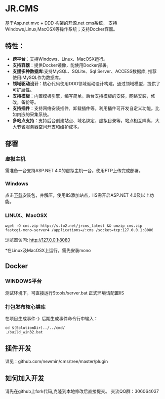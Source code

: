 ﻿# JR.CMS #

基于Asp.net mvc + DDD 构架的开源.net cms系统， 支持Windows,Linux,MacOSX等操作系统；支持Docker容器。

## 特性：

- **跨平台**：支持Windows、Linux、MacOSX运行。
- **支持容器**：提供Docker镜像，能使用Docker部署。
- **支援多种数据库**:支持MySQL、SQLite、Sql Server、ACCESS数据库, 推荐使用:MySQL作为数据库。
- **领域驱动设计**：核心代码使用DDD领域驱动设计构建，通过领域模型，提供了可扩展性。
- **支持模板**：内置模板引擎，编写简单。后台支持模板的安装，网络安装，修改，备份等。
- **支持插件**：支持网络安装插件，卸载插件等。利用插件可开发自定义功能。比如内嵌的采集系统。
- **多站点支持**：支持后台创建站点、域名绑定、虚拟目录等，站点相互隔离，大大节省服务器空间开支和维护成本。

## 部署 ##

### 虚拟主机 ###
需准备一台支持ASP.NET 4.0的虚拟主机一台，使用FTP上传完成部署。

### Windows ###
点击[下载](http://s.to2.net/jrcms_latest)安装包，并解压，使用IIS添加站点，IIS需开启ASP.NET 4.0及以上功能。

### LINUX、MacOSX ###
```
wget -O cms.zip http://s.to2.net/jrcms_latest && unzip cms.zip
fastcgi-mono-server4 /applications=/:cms /socket=tcp:127.0.0.1:8080
```
浏览器访问: http://127.0.0.1:8080

*在Linux及MacOSX上运行，需先安装mono

## Docker ##



### WINDOWS平台 ###
测试环境下，可直接运行$tools/server.bat
正式环境请配置IIS

### 打包发布核心类库 ###
在项目生成事件-》后期生成事件命令行中输入：

	cd $(SolutionDir)../../cmd/
	./build_win32.bat

## 插件开发 ##
详见：github.com/newmin/cms/tree/master/plugin



## 如何加入开发 ##

请先在github上fork代码,克隆到本地修改后直接提交。
交流QQ群：306064037
